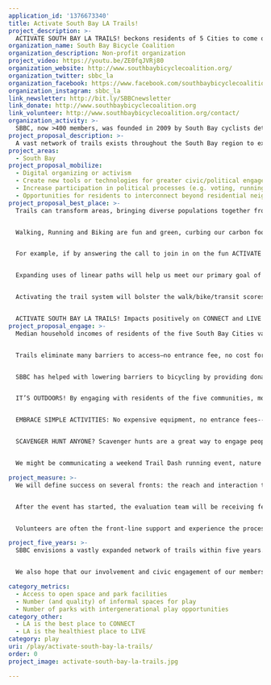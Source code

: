 ```yaml
---
application_id: '1376673340'
title: Activate South Bay LA Trails!
project_description: >-
  ACTIVATE SOUTH BAY LA TRAILS! beckons residents of 5 Cities to come outside and play on a network of trails--Redondo Beach through Manhattan Beach, bordering Hawthorne and El Segundo to Lawndale.
organization_name: South Bay Bicycle Coalition
organization_description: Non-profit organization
project_video: https://youtu.be/ZE0fqJVRj80
organization_website: http://www.southbaybicyclecoalition.org/
organization_twitter: sbbc_la
organization_facebook: https://www.facebook.com/southbaybicyclecoalition
organization_instagram: sbbc_la
link_newsletter: http://bit.ly/SBBCnewsletter
link_donate: http://www.southbaybicyclecoalition.org
link_volunteer: http://www.southbaybicyclecoalition.org/contact/
organization_activity: >-
  SBBC, now >400 members, was founded in 2009 by South Bay cyclists determined to connect local riders on a mission to unite the South Bay Cities in safe, easily accessible, fun active transportation.
project_proposal_description: >-
  A vast network of trails exists throughout the South Bay region to expand available space for safe cycling and pedestrian activities. ACTIVATE SOUTH BAY LA TRAILS! will engage residents (and visitors, communicating by every possible means, the activation will bring 5 Cities of Angelenos out to PLAY, people of all ages, with a desire to meet their neighbors. By adding mapping and wayfinding, residents will connect with each other to join in the fun--activating trails throughout the South Bay.
project_areas: 
  - South Bay
project_proposal_mobilize: 
  - Digital organizing or activism
  - Create new tools or technologies for greater civic/political engagement
  - Increase participation in political processes (e.g. voting, running for office, community problem solving) Connect Angelenos with impactful volunteer opportunities
  - Opportunities for residents to interconnect beyond residential neighborhoods or cities
project_proposal_best_place: >-
  Trails can transform areas, bringing diverse populations together from neighboring communities, and promote and support healthier lifestyles. Trails make regional assets available to populations that otherwise might not derive benefit. Physical activity becomes accessible to the widest range of people, including persons with disabilities and others who are known to be less physically active. Trails provides an amenity open to residents of every age.


  Walking, Running and Biking are fun and green, curbing our carbon footprints, reducing air pollution and our reliance on fossil fuels. The momentum for active transportation is building, thanks in no small part to completion of the South Bay Bicycle Master Plan. Active transportation is perceived by more and more as a safe way to get outdoors and have fun!


  For example, if by answering the call to join in on the fun ACTIVATE SOUTH BAY LA TRAILS! residents begin to support City infrastructure that supports pedestrian and cycling activities, then when an issue comes up in a City related to that, they are empowered to speak out in the public forum.


  Expanding uses of linear paths will help us meet our primary goal of augmenting access to space to PLAY in the our urban environment. Since we suffer from a low ratio of park acres per thousand residents (critically underserved in some South Bay Cities), trails are a component of the solution. Seniors, adults, families and children need the benefit of playtime. Having greater access to trails will expand available play spaces, regardless of age. The importance of intergenerational connections is generally acknowledged. Although not defined as park space, trails will help to increase the opportunities for residents of all ages to meet in their pedestrian and cycling activities.


  Activating the trail system will bolster the walk/bike/transit scores for every neighborhood along the way. The Walk Score offers an answer to two important questions. "What can I do to improve my personal health?" and "What can I do to improve the health of the planet?" Furthermore, living a walkable or bikable lifestyle means rush hour traffic becomes less relevant. It is well documented that real estate values are higher in neighborhoods with higher scores.


  ACTIVATE SOUTH BAY LA TRAILS! Impacts positively on CONNECT and LIVE activation through communication on the project website, newsletter, twitter, Instagram and other social media platforms this project will expand residents’ social media contacts and connections around something that is valuable to all: PLAY! Social interaction can start when they join in for scheduled volunteer efforts. Activating the public for various events can start the development of social interaction among the residents of five South Cities. Activating the Trails for gatherings will strengthen the social fabric of the area.
project_proposal_engage: >-
  Median household incomes of residents of the five South Bay Cities vary a great deal, ranging from $144,868 in Manhattan Beach, $103,782 in Redondo Beach and $91,623 in El Segundo to $51,934 and $45,069 in Lawndale and Hawthorne respectively. This highlights disparities between communities. 


  Trails eliminate many barriers to access—no entrance fee, no cost for expensive equipment. 


  SBBC has helped with lowering barriers to bicycling by providing donated bicycles to those who lack the financial resources to purchase bikes. We will continue that effort through this project. By offering opportunities to access bicycles and helmets for fun, residents of low-income homes will not be deterred from joining in on the fun, and below are examples of the fun:


  IT’S OUTDOORS! By engaging with residents of the five communities, more residents play outside which, in turn, makes it safer. 


  EMBRACE SIMPLE ACTIVITIES: No expensive equipment, no entrance fees--the simpler the activity, the easier to engage. 


  SCAVENGER HUNT ANYONE? Scavenger hunts are a great way to engage people, even educate kids and get everyone moving. 


  We might be communicating a weekend Trail Dash running event, nature interpretive program, a bicycle ride from North Redondo to Lawndale, a bike safety program, helmet giveaway, bicycle maintenance check, or a trail cleanup to maintain the connection we share through the Trails.

project_measure: >-
  We will define success on several fronts: the reach and interaction that we experience with core collaborators, partners and other stakeholders the methods by which residents engage, number of residents who come out to PLAY and activate on the South Bay LA Trails, and the feedback that we receive. By monitoring key activities as they happen, we will evaluate with a constructive focus and assess and report in real time. The idea is that the Project can be improved and achieve Activation more effectively.


  After the event has started, the evaluation team will be receiving feedback from residents who joined the ACTIVATE SOUTH BAY LA TRAILS!--measuring the activation. Among other things, we will establish the extent to which the Project’s objectives are met and whether we can improve in any way and if so, how. We will learn from our mistakes.


  Volunteers are often the front-line support and experience the process and can often articulate what works and what could be improved in an Activation. A structured feedback process helps SBBC to better understand their volunteer experience and use the feedback to better support volunteers. We use volunteer feedback after each event to make modifications that contribute to a continuous improvement process. In this way, we identify issues quickly that improve volunteer experiences, and volunteers in turn are willing to share their perspectives.

project_five_years: >-
  SBBC envisions a vastly expanded network of trails within five years. This activation will raise awareness among the South Bay communities that we are all connected, and formal and informal trails are a way to interrelate with each other. Beyond this activation, we will work with our collaborators, partners and stakeholders and employ the lessons we have learned through this project to continue to activate more of the 35 miles of trails and populate more outdoor spaces to connect South Bay neighborhoods. 


  We also hope that our involvement and civic engagement of our members will continue to motivate local governments in the South Bay to accommodate safe active transportation within and between communities. The implementation of the South Bay Bicycle Master Plan will continue to provide impetus for improving infrastructure. With this effort to activate Trails, we will continue to be at the forefront of expanding various options for active transportation.

category_metrics: 
  - Access to open space and park facilities
  - Number (and quality) of informal spaces for play
  - Number of parks with intergenerational play opportunities
category_other:
  - LA is the best place to CONNECT
  - LA is the healthiest place to LIVE
category: play
uri: /play/activate-south-bay-la-trails/
order: 0
project_image: activate-south-bay-la-trails.jpg

---
```

